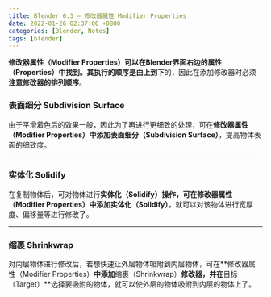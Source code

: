 ```yaml
---
title: Blender 0.3 — 修改器属性 Modifier Properties
date: 2022-01-26 02:37:00 +0800
categories: [Blender, Notes]
tags: [blender]
---
```


**修改器属性（Modifier Properties）**可以在Blender界面右边的属性（Properties）中找到。其执行的顺序是**由上到下**的，因此在添加修改器时必须**注意修改器的排列顺序**。

### **表面细分 Subdivision Surface**

由于平滑着色后的效果一般，因此为了再进行更细致的处理，可在**修改器属性（Modifier Properties）**中添加**表面细分（Subdivision Surface）**，提高物体表面的细致度。

---

### **实体化 Solidify**

在复制物体后，可对物体进行**实体化（Solidify）**操作，可在**修改器属性（Modifier Properties）**中添加**实体化（Solidify）**，就可以对该物体进行宽厚度、偏移量等进行修改了。

---

### **缩裹 Shrinkwrap**

对内层物体进行修改后，若想快速让外层物体吸附到内层物体，可在**修改器属性（Modifier Properties）**中添加**缩裹（Shrinkwrap）**修改器，并在**目标（Target）**选择要吸附的物体，就可以使外层的物体吸附到内层的物体上了。





